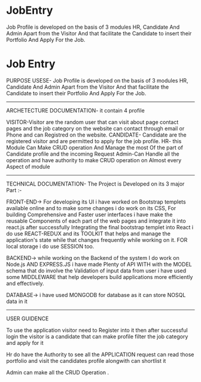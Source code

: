 # JobEntry
Job Profile is developed on the basis of 3 modules HR, Candidate And Admin Apart from the Visitor And that facilitate  the  Candidate to insert their Portfolio And Apply For the Job.

Job Entry
=====================
PURPOSE USESE-
Job Profile is developed on the basis of 3 modules HR, Candidate And Admin Apart from the Visitor And that facilitate 
the Candidate to insert their Portfolio And Apply For the Job.

----------------------------------------------------------------
ARCHETECTURE DOCUMENTATION-
it contain 4 profile

VISITOR-Visitor are the random user that can visit about page contact pages and the job category on the website can contact through email or Phone  and can Registred on the website.
CANDIDATE- Candidate are the registered visitor and are permitted to apply for the job profile. 
HR- this Module Can Make CRUD operation And Manage the most Of the part of Candidate profile and the incoming Request
Admin-Can Handle all the operation and have authority to make CRUD operation on Almost every Aspect of module

----------------------------------------------------------------
TECHNICAL DOCUMENTATION-
The Project is Developed on its 3 major Part :-

FRONT-END->
For developing its UI i have worked on Bootstrap templets available online and to make some changes i do work on its CSS, For building Comprehensive and Faster user interfaces i have make the reusable Components of each part of the web pages and integrate it into react.js after successfully Integrating the final bootstrap templet into React i do use REACT-REDUX and its TOOLKIT that helps and manage the application's state while that changes frequently while working on it. FOR local storage i do use SESSION too.

BACKEND->
while working on the Backend of the system I do work on Node.js AND EXPRESS.JS
i have made Plenty of API WITH with the MODEL schema that do involve the Validation of input data from user
i have used some MIDDLEWARE that help developers build applications more efficiently and effectively.

DATABASE->
i have used MONGODB for database as it can store NOSQL data in it 

-----------------------------------------------------------------
USER GUIDENCE

To use the application visitor need to Register into it 
then after successful login the visitor is a candidate that can make profile filter the job category and apply for it

Hr do have the Authority to see all the APPLICATION request can read those portfolio and visit the candidates profile alongwith can shortlist it 

Admin can make all the CRUD Operation .
